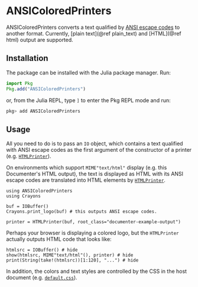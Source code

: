 # ANSIColoredPrinters

ANSIColoredPrinters converts a text qualified by
[ANSI escape codes](https://en.wikipedia.org/wiki/ANSI_escape_code) to another
format. Currently, [plain text](@ref plain_text) and [HTML](@ref html) output
are supported.

## Installation
The package can be installed with the Julia package manager. Run:
```julia
import Pkg
Pkg.add("ANSIColoredPrinters")
```
or, from the Julia REPL, type `]` to enter the Pkg REPL mode and run:
```julia
pkg> add ANSIColoredPrinters
```

## Usage

All you need to do is to pass an `IO` object, which contains a text qualified
with ANSI escape codes as the first argument of the constructor of a printer
(e.g. [`HTMLPrinter`](@ref)).

On environments which support `MIME"text/html"` display (e.g. this Documenter's
HTML output), the text is displayed as HTML with its ANSI escape codes are
translated into HTML elements by [`HTMLPrinter`](@ref).

```@example ex
using ANSIColoredPrinters
using Crayons

buf = IOBuffer()
Crayons.print_logo(buf) # this outputs ANSI escape codes.

printer = HTMLPrinter(buf, root_class="documenter-example-output")
```

Perhaps your browser is displaying a colored logo, but the `HTMLPrinter`
actually outputs HTML code that looks like:

```@example ex
htmlsrc = IOBuffer() # hide
show(htmlsrc, MIME"text/html"(), printer) # hide
print(String(take!(htmlsrc))[1:120], "...") # hide
```

In addition, the colors and text styles are controlled by the CSS in the host
document (e.g. [`default.css`](./assets/default.css)).
